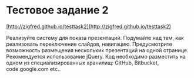 # Тестовое задание 2

[http://zigfred.github.io/testtask2](http://zigfred.github.io/testtask2)

Реализуйте систему для показа презентаций.
Подумайте над тем, как реализовать переключение слайдов, навигацию. Предусмотрите возможность размещения нескольких презентаций на одной странице.
Рекомендуется использование jQuery. Код необходимо разместить на одном из специализированных хранилищ: GitHub, Bitbucket, code.google.com etc..
